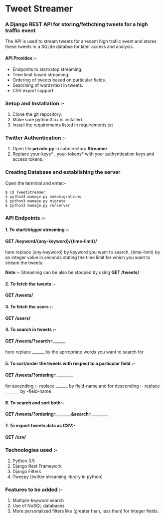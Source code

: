 # Tweet Streamer

### A Django REST API for storing/fethching tweets for a high traffic event

The API is used to stream tweets for a recent high trafiic event and stores these tweets in a SQLite databse for later 
access and analysis.

#### API Provides :-

* Endpoints to start/stop streaming.
* Time limit based streaming.
* Ordering of tweets based on particular fields.
* Searching of words/text in tweets.
* CSV export support

### Setup and Installation :-

1. Clone the git repository.
2. Make sure python3.5+ is installed.
3. Install the requirements listed in requirements.txt

### Twitter Authentication :-

1. Open file **private.py** in subdirectory **Streamer**
2. Replace your-keys* , your-tokens* with your authentication keys and access tokens.

### Creating Database and establishing the server
Open the terminal and enter:- 

```emacs
$ cd TweetStreamer
$ python3 manage.py makemigrations
$ python3 manage.py migrate
$ python3 manage.py runserver
```

### API Endpoints :-

#### 1. To start/trigger streaming :-

#### GET /keyword/{any-keyword}/{time-limit}/

here replace {any-keyword} by keyword you want to search,
             {time-limit} by an integer value in seconds stating the time limit for which you want to stream the tweets.
             
**Note :-** Streaming can be also be stooped by using **GET /tweets/**

#### 2. To fetch the tweets :-

#### GET /tweets/

#### 3. To fetch the users :-

#### GET /users/

#### 4. To search in tweets :-

#### GET /tweets/?search=______

here replace ______ by the aprropriate words you want to search for

#### 5. To sort/order the tweets with respect to a particular field :-

#### GET /tweets/?ordering=________

for ascending :- replace ______ by field-name and 
for descending :- replace _______ by -field-name

#### 6. To search and sort both:-

#### GET /tweets/?ordering=_______&search=________

#### 7. To export tweets data as CSV:-

#### GET /csv/

### Technologies used :-

1. Python 3.5
2. Django Rest Framework
3. Django Filters
4. Tweepy (twitter streaming library in python)

### Features to be added :-

1. Multiple-keyword search
2. Use of NoSQL databases
3. More personalized filters like (greater than, less than) for integer fields.
